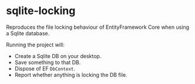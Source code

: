 # sqlite-locking

Reproduces the file locking behaviour of EntityFramework Core when using a Sqlite database.

Running the project will:

- Create a Sqlite DB on your desktop.
- Save something to that DB.
- Dispose of EF `DbContext`.
- Report whether anything is locking the DB file.
